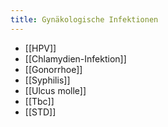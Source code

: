 ```yaml
---
title: Gynäkologische Infektionen
---
```

- [[HPV]]
- [[Chlamydien-Infektion]]
- [[Gonorrhoe]]
- [[Syphilis]]
- [[Ulcus molle]]
- [[Tbc]]
- [[STD]]
